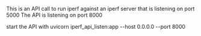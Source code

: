 This is an API call to run iperf against an iperf server that is listening on port 5000
The API is listening on port 8000

start the API with 
uvicorn iperf_api_listen:app --host 0.0.0.0 --port 8000
